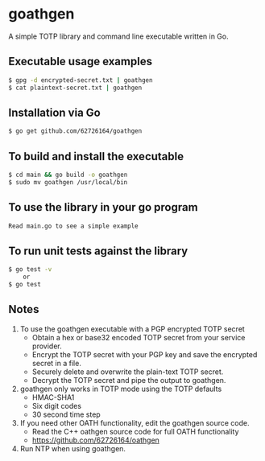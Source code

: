 # goathgen

A simple TOTP library and command line executable written in Go.

## Executable usage examples

```bash
$ gpg -d encrypted-secret.txt | goathgen
$ cat plaintext-secret.txt | goathgen
```

## Installation via Go

```bash
$ go get github.com/62726164/goathgen
```

## To build and install the executable

```bash
$ cd main && go build -o goathgen
$ sudo mv goathgen /usr/local/bin
```

## To use the library in your go program
```bash
Read main.go to see a simple example
```

## To run unit tests against the library
```bash
$ go test -v
    or
$ go test
```

## Notes

1. To use the goathgen executable with a PGP encrypted TOTP secret
    * Obtain a hex or base32 encoded TOTP secret from your service provider.
    * Encrypt the TOTP secret with your PGP key and save the encrypted secret in a file.
    * Securely delete and overwrite the plain-text TOTP secret.
    * Decrypt the TOTP secret and pipe the output to goathgen.
2. goathgen only works in TOTP mode using the TOTP defaults
    * HMAC-SHA1
    * Six digit codes
    * 30 second time step
3. If you need other OATH functionality, edit the goathgen source code.
    * Read the C++ oathgen source code for full OATH functionality
    * https://github.com/62726164/oathgen
4. Run NTP when using goathgen.

